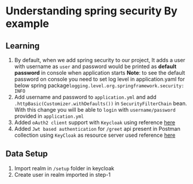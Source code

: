 # Understanding spring security By example

## Learning 

1. By default, when we add spring security to our project,
    It adds a user with username as `user` and password would be printed as **default password**  in console when application starts
   **Note**: to see the default password on console you need to set log level in application.yaml 
   for below spring package`logging.level.org.springframework.security: INFO`
2. Add username and password to `application.yml` and add `.httpBasic(Customizer.withDefaults())` in `SecurityFilterChain` bean. 
   With this change you will be able to `login` with `username/password` provided in `application.yml`
3. Added `oAuth2 client` support with `Keycloak` using reference [here](https://developers.redhat.com/articles/2023/07/24/how-integrate-spring-boot-3-spring-security-and-keycloak)
4. Added `Jwt based authentication` for `/greet` api present in Postman collection using `KeyCloak` as resource server used reference [here](https://www.baeldung.com/spring-boot-keycloak)



## Data Setup 
1. Import realm in `/setup` folder in keycloak
2. Create user in realm imported in step-1